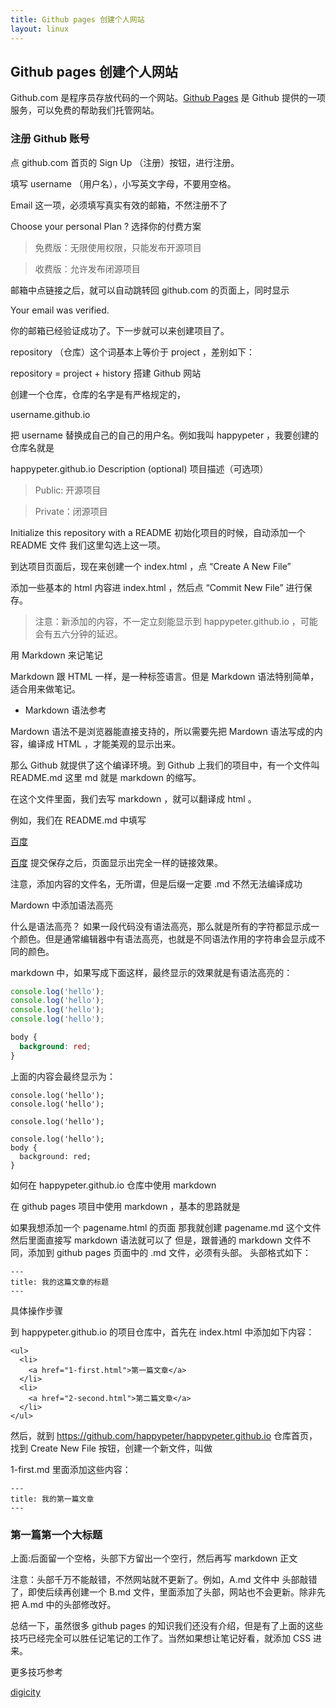 ```yaml
---
title: Github pages 创建个人网站
layout: linux
---
```


## Github pages 创建个人网站

Github.com 是程序员存放代码的一个网站。[Github Pages](https://pages.github.com/) 是 Github 提供的一项服务，可以免费的帮助我们托管网站。

### 注册 Github 账号

点 github.com 首页的 Sign Up （注册）按钮，进行注册。

填写 username （用户名），小写英文字母，不要用空格。

Email 这一项，必须填写真实有效的邮箱，不然注册不了

Choose your personal Plan ? 选择你的付费方案

> 免费版：无限使用权限，只能发布开源项目

> 收费版：允许发布闭源项目

邮箱中点链接之后，就可以自动跳转回 github.com 的页面上，同时显示

Your email was verified.

你的邮箱已经验证成功了。下一步就可以来创建项目了。

repository （仓库）这个词基本上等价于 project ，差别如下：

repository = project + history
搭建 Github 网站

创建一个仓库，仓库的名字是有严格规定的，

username.github.io

把 username 替换成自己的自己的用户名。例如我叫 happypeter ，我要创建的仓库名就是

happypeter.github.io
Description (optional) 项目描述（可选项）

> Public: 开源项目

> Private：闭源项目

Initialize this repository with a README 初始化项目的时候，自动添加一个 README 文件
我们这里勾选上这一项。

到达项目页面后，现在来创建一个 index.html ，点 “Create A New File”

添加一些基本的 html 内容进 index.html ，然后点 “Commit New File” 进行保存。

> 注意：新添加的内容，不一定立刻能显示到 happypeter.github.io ，可能会有五六分钟的延迟。

用 Markdown 来记笔记

Markdown 跟 HTML 一样，是一种标签语言。但是 Markdown 语法特别简单，适合用来做笔记。

* Markdown 语法参考

Mardown 语法不是浏览器能直接支持的，所以需要先把 Mardown 语法写成的内容，编译成 HTML ，才能美观的显示出来。

那么 Github 就提供了这个编译环境。到 Github 上我们的项目中，有一个文件叫 README.md 这里 md 就是 markdown 的缩写。

在这个文件里面，我们去写 markdown ，就可以翻译成 html 。

例如，我们在 README.md 中填写

[百度](http://baidu.com)

<a href="http://baidu.com">百度</a>
提交保存之后，页面显示出完全一样的链接效果。

注意，添加内容的文件名，无所谓，但是后缀一定要 .md 不然无法编译成功

Mardown 中添加语法高亮

什么是语法高亮？ 如果一段代码没有语法高亮，那么就是所有的字符都显示成一个颜色。但是通常编辑器中有语法高亮，也就是不同语法作用的字符串会显示成不同的颜色。

markdown 中，如果写成下面这样，最终显示的效果就是有语法高亮的：

```js
console.log('hello');
console.log('hello');
console.log('hello');
console.log('hello');
```

```css
body {
  background: red;
}
```

上面的内容会最终显示为：

```
console.log('hello');
console.log('hello');

console.log('hello');

console.log('hello');
body {
  background: red;
}
```


如何在 happypeter.github.io 仓库中使用 markdown

在 github pages 项目中使用 markdown ，基本的思路就是

如果我想添加一个 pagename.html 的页面
那我就创建 pagename.md 这个文件
然后里面直接写 markdown 语法就可以了
但是，跟普通的 markdown 文件不同，添加到 github pages 页面中的 .md 文件，必须有头部。
头部格式如下：

```
---
title: 我的这篇文章的标题
---
```

具体操作步骤

到 happypeter.github.io 的项目仓库中，首先在 index.html 中添加如下内容：

```
<ul>
  <li>
    <a href="1-first.html">第一篇文章</a>
  </li>
  <li>
    <a href="2-second.html">第二篇文章</a>
  </li>
</ul>
```


然后，就到 https://github.com/happypeter/happypeter.github.io 仓库首页，找到 Create New File 按钮，创建一个新文件，叫做

1-first.md
里面添加这些内容：

```
---
title: 我的第一篇文章
---
```

### 第一篇第一个大标题

上面:后面留一个空格，头部下方留出一个空行，然后再写 markdown 正文

注意：头部千万不能敲错，不然网站就不更新了。例如，A.md 文件中 头部敲错了，即使后续再创建一个 B.md 文件，里面添加了头部，网站也不会更新。除非先把 A.md 中的头部修改好。

总结一下，虽然很多 github pages 的知识我们还没有介绍，但是有了上面的这些技巧已经完全可以胜任记笔记的工作了。当然如果想让笔记好看，就添加 CSS 进来。

更多技巧参考

[digicity](https://github.com/happypeter/digicity)

